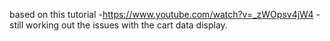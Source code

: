 based on this tutorial -https://www.youtube.com/watch?v=_zWOpsv4jW4  - still working out the issues with the cart data display.
